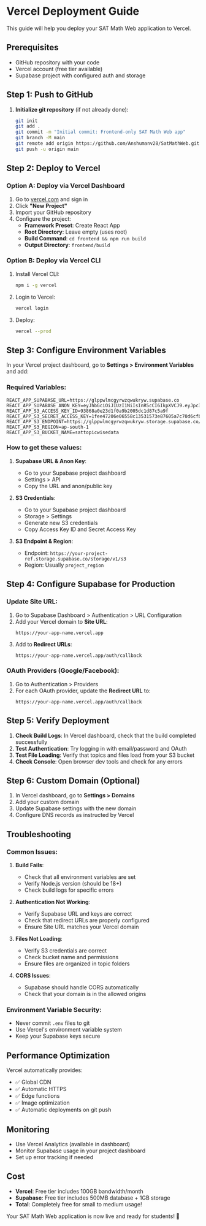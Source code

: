 # Vercel Deployment Guide

This guide will help you deploy your SAT Math Web application to Vercel.

## Prerequisites

- GitHub repository with your code
- Vercel account (free tier available)
- Supabase project with configured auth and storage

## Step 1: Push to GitHub

1. **Initialize git repository** (if not already done):
   ```bash
   git init
   git add .
   git commit -m "Initial commit: Frontend-only SAT Math Web app"
   git branch -M main
   git remote add origin https://github.com/Anshumanv28/SatMathWeb.git
   git push -u origin main
   ```

## Step 2: Deploy to Vercel

### Option A: Deploy via Vercel Dashboard

1. Go to [vercel.com](https://vercel.com) and sign in
2. Click **"New Project"**
3. Import your GitHub repository
4. Configure the project:
   - **Framework Preset**: Create React App
   - **Root Directory**: Leave empty (uses root)
   - **Build Command**: `cd frontend && npm run build`
   - **Output Directory**: `frontend/build`

### Option B: Deploy via Vercel CLI

1. Install Vercel CLI:
   ```bash
   npm i -g vercel
   ```

2. Login to Vercel:
   ```bash
   vercel login
   ```

3. Deploy:
   ```bash
   vercel --prod
   ```

## Step 3: Configure Environment Variables

In your Vercel project dashboard, go to **Settings > Environment Variables** and add:

### Required Variables:
```
REACT_APP_SUPABASE_URL=https://glppwlmcgyrwzqwukryw.supabase.co
REACT_APP_SUPABASE_ANON_KEY=eyJhbGciOiJIUzI1NiIsInR5cCI6IkpXVCJ9.eyJpc3MiOiJzdXBhYmFzZSIsInJlZiI6ImdscHB3bG1jZ3lyd3pxd3Vrcnl3Iiwicm9sZSI6ImFub24iLCJpYXQiOjE3NTMxMTE3NjAsImV4cCI6MjA2ODY4Nzc2MH0.30lgB48oqd7QaITJZjKHXCmBUnpGv0e6PHdbCbOBq5Q
REACT_APP_S3_ACCESS_KEY_ID=93868a0e23d1f0a9b2005dc1d87c5a9f
REACT_APP_S3_SECRET_ACCESS_KEY=1fee47206e06558c13531573e87605a7c70d6cfb9f0706318e160ebb3577e9d8
REACT_APP_S3_ENDPOINT=https://glppwlmcgyrwzqwukryw.storage.supabase.co/storage/v1/s3
REACT_APP_S3_REGION=ap-south-1
REACT_APP_S3_BUCKET_NAME=sattopicwisedata
```

### How to get these values:

1. **Supabase URL & Anon Key**:
   - Go to your Supabase project dashboard
   - Settings > API
   - Copy the URL and anon/public key

2. **S3 Credentials**:
   - Go to your Supabase project dashboard
   - Storage > Settings
   - Generate new S3 credentials
   - Copy Access Key ID and Secret Access Key

3. **S3 Endpoint & Region**:
   - Endpoint: `https://your-project-ref.storage.supabase.co/storage/v1/s3`
   - Region: Usually `project_region`

## Step 4: Configure Supabase for Production

### Update Site URL:
1. Go to Supabase Dashboard > Authentication > URL Configuration
2. Add your Vercel domain to **Site URL**:
   ```
   https://your-app-name.vercel.app
   ```
3. Add to **Redirect URLs**:
   ```
   https://your-app-name.vercel.app/auth/callback
   ```

### OAuth Providers (Google/Facebook):
1. Go to Authentication > Providers
2. For each OAuth provider, update the **Redirect URL** to:
   ```
   https://your-app-name.vercel.app/auth/callback
   ```

## Step 5: Verify Deployment

1. **Check Build Logs**: In Vercel dashboard, check that the build completed successfully
2. **Test Authentication**: Try logging in with email/password and OAuth
3. **Test File Loading**: Verify that topics and files load from your S3 bucket
4. **Check Console**: Open browser dev tools and check for any errors

## Step 6: Custom Domain (Optional)

1. In Vercel dashboard, go to **Settings > Domains**
2. Add your custom domain
3. Update Supabase settings with the new domain
4. Configure DNS records as instructed by Vercel

## Troubleshooting

### Common Issues:

1. **Build Fails**:
   - Check that all environment variables are set
   - Verify Node.js version (should be 18+)
   - Check build logs for specific errors

2. **Authentication Not Working**:
   - Verify Supabase URL and keys are correct
   - Check that redirect URLs are properly configured
   - Ensure Site URL matches your Vercel domain

3. **Files Not Loading**:
   - Verify S3 credentials are correct
   - Check bucket name and permissions
   - Ensure files are organized in topic folders

4. **CORS Issues**:
   - Supabase should handle CORS automatically
   - Check that your domain is in the allowed origins

### Environment Variable Security:
- Never commit `.env` files to git
- Use Vercel's environment variable system
- Keep your Supabase keys secure

## Performance Optimization

Vercel automatically provides:
- ✅ Global CDN
- ✅ Automatic HTTPS
- ✅ Edge functions
- ✅ Image optimization
- ✅ Automatic deployments on git push

## Monitoring

- Use Vercel Analytics (available in dashboard)
- Monitor Supabase usage in your project dashboard
- Set up error tracking if needed

## Cost

- **Vercel**: Free tier includes 100GB bandwidth/month
- **Supabase**: Free tier includes 500MB database + 1GB storage
- **Total**: Completely free for small to medium usage!

Your SAT Math Web application is now live and ready for students! 🎉
